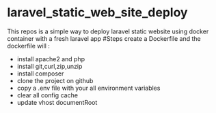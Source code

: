 # laravel_static_web_site_deploy
This repos is a simple way to deploy laravel static website using docker container with a fresh laravel app
#Steps
create a Dockerfile and the dockerfile will :
- install apache2 and php
- install git,curl,zip,unzip
- install composer
- clone the project on github
- copy a .env file with your all environment variables
- clear all config cache
- update vhost documentRoot
